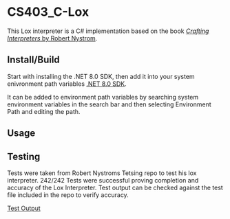 # CS403_C-Lox
This Lox interpreter is a C# implementation based on the book [*Crafting Interpreters* by Robert Nystrom](https://craftinginterpreters.com/). 

## Install/Build
Start with installing the .NET 8.0 SDK, then add it into your system enivronment path variables
[.NET 8.0 SDK](https://dotnet.microsoft.com/en-us/download). 

It can be added to environment path variables by searching system environment variables in the search bar and then selecting Environment Path and editing the path.

## Usage

## Testing
Tests were taken from Robert Nystroms Tetsing repo to test his lox interpreter.
242/242 Tests were successful proving completion and accuracy of the Lox Interpreter.
Test output can be checked against the test file included in the repo to verify accuracy.

[Test Output](testoutput.md)

